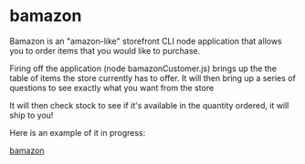 # bamazon

Bamazon is an "amazon-like" storefront CLI node application that allows you to order items that you would like to purchase.


Firing off the application (node bamazonCustomer.js) brings up the the table of items the store currently has to offer. It will then bring up a series of questions to see exactly what you want from the store


It will then check stock to see if it's available in the quantity ordered, it will ship to you!

Here is an example of it in progress:

[bamazon](https://i.imgur.com/5LilwDa.png)
